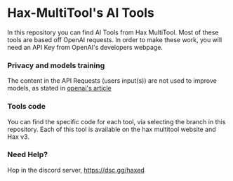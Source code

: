 # Hax-MultiTool's AI Tools
In this repository you can find AI Tools from Hax MultiTool.
Most of these tools are based off OpenAI requests.
In order to make these work, you will need an API Key from OpenAI's developers webpage.

### Privacy and models training
The content in the API Requests (users input(s)) are not used to improve models, 
as stated in [openai's article](https://platform.openai.com/docs/models/how-we-use-your-data)

### Tools code
You can find the specific code for each tool, via selecting the branch in this repository.
Each of this tool is available on the hax multitool website and Hax v3.

### Need Help?
Hop in the discord server, https://dsc.gg/haxed
